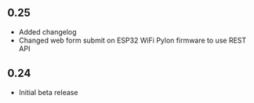## 0.25
* Added changelog
* Changed web form submit on ESP32 WiFi Pylon firmware to use REST API
## 0.24 
* Initial beta release